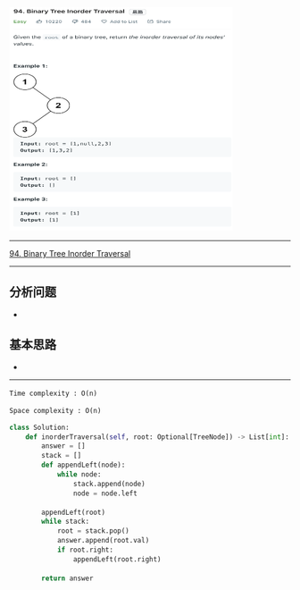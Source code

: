 <img src="2022-11-23-15-09-05.png" width="400" height="400"/>

___
[94. Binary Tree Inorder Traversal](https://leetcode.com/problems/binary-tree-inorder-traversal/)
___

## 分析问题
* 

## 基本思路
* 

___

`Time complexity : O(n)`

`Space complexity : O(n)`
```python
class Solution:
    def inorderTraversal(self, root: Optional[TreeNode]) -> List[int]:
        answer = []
        stack = []
        def appendLeft(node):
            while node:
                stack.append(node)
                node = node.left
        
        appendLeft(root)
        while stack:
            root = stack.pop()
            answer.append(root.val)
            if root.right:
                appendLeft(root.right)
                
        return answer
```